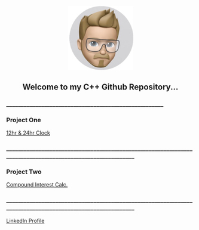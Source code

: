 <p align="center">
  <img src="https://github.com/va-nilla-gorilla/CPlusPlus/blob/main/thumbnail_IMG_0037.jpg?raw=true" width="175" title="hover text">
</p>
<h2 align="center"> Welcome to my C++ Github Repository...</h2>
<h3>______________________________________________________</h3>
<h3>Project One</h3>
<a href="https://github.com/va-nilla-gorilla/CPlusPlus/tree/main/Project1/Project1/src">12hr & 24hr Clock</a>
<h3>____________________________________________________________________________________________________________</h3>
<h3>Project Two</h3>
<a href="https://github.com/va-nilla-gorilla/CPlusPlus/tree/main/Project2/Project2/src">Compound Interest Calc.</a>
<h3>____________________________________________________________________________________________________________</h3>
<a href="https://www.linkedin.com/in/ist1774/">LinkedIn Profile</a>
